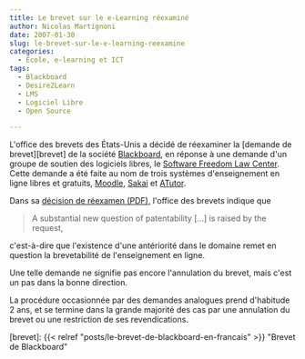 ```yaml
---
title: Le brevet sur le e-Learning réexaminé
author: Nicolas Martignoni
date: 2007-01-30
slug: le-brevet-sur-le-e-learning-reexamine
categories:
  - École, e-learning et ICT
tags:
  - Blackboard
  - Desire2Learn
  - LMS
  - Logiciel Libre
  - Open Source

---
```

L'office des brevets des États-Unis a décidé de réexaminer la [demande de brevet][brevet] de la société [Blackboard](https://www.blackboard.com/), en réponse à une demande d'un groupe de soutien des logiciels libres, le [Software Freedom Law Center](https://www.softwarefreedom.org/). Cette demande a été faite au nom de trois systèmes d'enseignement en ligne libres et gratuits, [Moodle](https://moodle.org/), [Sakai](https://sakaiproject.org/) et [ATutor](https://www.atutor.ca/).

Dans sa [décision de réexamen (PDF)](http://www.softwarefreedom.org/publications/blackboard_reexam_order.pdf), l'office des brevets indique que

> A substantial new question of patentability […] is raised by the request,

c'est-à-dire que l'existence d'une antériorité dans le domaine remet en question la brevetabilité de l'enseignement en ligne.

Une telle demande ne signifie pas encore l'annulation du brevet, mais c'est un pas dans la bonne direction.

La procédure occasionnée par des demandes analogues prend d'habitude 2 ans, et se termine dans la grande majorité des cas par une annulation du brevet ou une restriction de ses revendications.

 [brevet]: {{< relref "posts/le-brevet-de-blackboard-en-francais" >}} "Brevet de Blackboard"

<!--more-->
